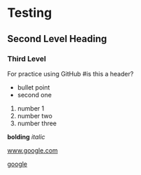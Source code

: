 # Testing
## Second Level Heading
### Third Level
For practice using GitHub
#is this a header?

- bullet point
- second one

1. number 1
2. number two
1. number three

__bolding__
_italic_

www.google.com

[google](www.google.com)
